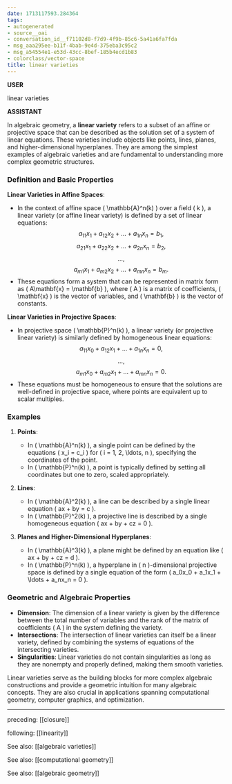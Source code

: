```yaml
---
date: 1713117593.284364
tags:
- autogenerated
- source__oai
- conversation_id__f71102d8-f7d9-4f9b-85c6-5a41a6fa7fda
- msg_aaa295ee-b11f-4bab-9e4d-375eba3c95c2
- msg_a54554e1-e53d-43cc-8bef-185b4ecd1b83
- colorclass/vector-space
title: linear varieties
---
```


**USER**

linear varieties


**ASSISTANT**

In algebraic geometry, a **linear variety** refers to a subset of an affine or projective space that can be described as the solution set of a system of linear equations. These varieties include objects like points, lines, planes, and higher-dimensional hyperplanes. They are among the simplest examples of algebraic varieties and are fundamental to understanding more complex geometric structures.

### Definition and Basic Properties

**Linear Varieties in Affine Spaces**:
- In the context of affine space \( \mathbb{A}^n(k) \) over a field \( k \), a linear variety (or affine linear variety) is defined by a set of linear equations:
  $$
  a_{11}x_1 + a_{12}x_2 + \ldots + a_{1n}x_n = b_1,
  $$
  $$
  a_{21}x_1 + a_{22}x_2 + \ldots + a_{2n}x_n = b_2,
  $$
  $$
  \ldots,
  $$
  $$
  a_{m1}x_1 + a_{m2}x_2 + \ldots + a_{mn}x_n = b_m.
  $$
- These equations form a system that can be represented in matrix form as \( A\mathbf{x} = \mathbf{b} \), where \( A \) is a matrix of coefficients, \( \mathbf{x} \) is the vector of variables, and \( \mathbf{b} \) is the vector of constants.

**Linear Varieties in Projective Spaces**:
- In projective space \( \mathbb{P}^n(k) \), a linear variety (or projective linear variety) is similarly defined by homogeneous linear equations:
  $$
  a_{11}x_0 + a_{12}x_1 + \ldots + a_{1n}x_n = 0,
  $$
  $$
  \ldots,
  $$
  $$
  a_{m1}x_0 + a_{m2}x_1 + \ldots + a_{mn}x_n = 0.
  $$
- These equations must be homogeneous to ensure that the solutions are well-defined in projective space, where points are equivalent up to scalar multiples.

### Examples

1. **Points**:
   - In \( \mathbb{A}^n(k) \), a single point can be defined by the equations \( x_i = c_i \) for \( i = 1, 2, \ldots, n \), specifying the coordinates of the point.
   - In \( \mathbb{P}^n(k) \), a point is typically defined by setting all coordinates but one to zero, scaled appropriately.

2. **Lines**:
   - In \( \mathbb{A}^2(k) \), a line can be described by a single linear equation \( ax + by = c \).
   - In \( \mathbb{P}^2(k) \), a projective line is described by a single homogeneous equation \( ax + by + cz = 0 \).

3. **Planes and Higher-Dimensional Hyperplanes**:
   - In \( \mathbb{A}^3(k) \), a plane might be defined by an equation like \( ax + by + cz = d \).
   - In \( \mathbb{P}^n(k) \), a hyperplane in \( n \)-dimensional projective space is defined by a single equation of the form \( a_0x_0 + a_1x_1 + \ldots + a_nx_n = 0 \).

### Geometric and Algebraic Properties

- **Dimension**: The dimension of a linear variety is given by the difference between the total number of variables and the rank of the matrix of coefficients \( A \) in the system defining the variety.
- **Intersections**: The intersection of linear varieties can itself be a linear variety, defined by combining the systems of equations of the intersecting varieties.
- **Singularities**: Linear varieties do not contain singularities as long as they are nonempty and properly defined, making them smooth varieties.

Linear varieties serve as the building blocks for more complex algebraic constructions and provide a geometric intuition for many algebraic concepts. They are also crucial in applications spanning computational geometry, computer graphics, and optimization.


---

preceding: [[closure]]  


following: [[linearity]]

See also: [[algebraic varieties]]


See also: [[computational geometry]]


See also: [[algebraic geometry]]